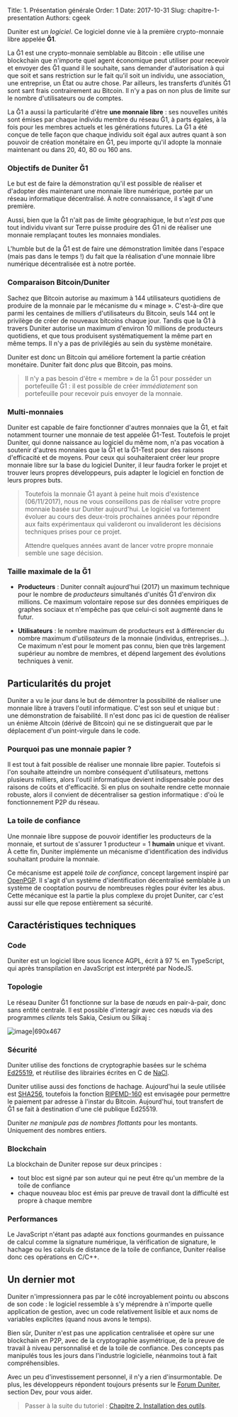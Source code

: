 Title: 1. Présentation générale
Order: 1
Date: 2017-10-31
Slug: chapitre-1-presentation
Authors: cgeek

Duniter est *un logiciel*. Ce logiciel donne vie à la première crypto-monnaie libre appelée **Ğ1**.

La Ğ1 est une crypto-monnaie semblable au Bitcoin : elle utilise une blockchain que n'importe quel agent économique peut utiliser pour recevoir et envoyer des Ğ1 quand il le souhaite, sans demander d'autorisation à qui que soit et sans restriction sur le fait qu'il soit un individu, une association, une entreprise, un État ou autre chose. Par ailleurs, les transferts d’unités Ğ1 sont sant frais contrairement au Bitcoin. Il n'y a pas on non plus de limite sur le nombre d'utilisateurs ou de comptes.

La Ğ1 a aussi la particularité d'être **une monnaie libre** : ses nouvelles unités sont émises par chaque individu membre du réseau Ğ1, à parts égales, à la fois pour les membres actuels et les générations futures. La Ğ1 a été conçue de telle façon que chaque individu soit égal aux autres quant à son pouvoir de création monétaire en Ğ1, peu importe qu'il adopte la monnaie maintenant ou dans 20, 40, 80 ou 160 ans.

### Objectifs de Duniter Ğ1

Le but est de faire la démonstration qu'il est possible de réaliser et d'adopter dès maintenant une monnaie libre numérique, portée par un réseau informatique décentralisé. À notre connaissance, il s'agit d'une première.

Aussi, bien que la Ğ1 n'ait pas de limite géographique, le but *n'est pas* que tout individu vivant sur Terre puisse produire des Ğ1 ni de réaliser une monnaie remplaçant toutes les monnaies mondiales.

L'humble but de la Ğ1 est de faire une démonstration limitée dans l'espace (mais pas dans le temps !) du fait que la réalisation d'une monnaie libre numérique décentralisée est à notre portée.

### Comparaison Bitcoin/Duniter

Sachez que Bitcoin autorise au maximum à 144 utilisateurs quotidiens de produire de la monnaie par le mécanisme du « minage ». C'est-à-dire que parmi les centaines de milliers d'utilisateurs du Bitcoin, seuls 144 ont le privilège de créer de nouveaux bitcoins chaque jour. Tandis que la Ğ1 à travers Duniter autorise un maximum d'environ 10 millions de producteurs quotidiens, et que tous produisent systématiquement la même part en même temps. Il n'y a pas de privilégiés au sein du système monétaire.

Duniter est donc un Bitcoin qui améliore fortement la partie création monétaire. Duniter fait donc *plus* que Bitcoin, pas moins.

> Il n'y a pas besoin d'être « membre » de la Ğ1 pour posséder un portefeuille Ğ1 : il est possible de créer *immédiatement* son portefeuille pour recevoir puis envoyer de la monnaie.

### Multi-monnaies

Duniter est capable de faire fonctionner d'autres monnaies que la Ğ1, et fait notamment tourner une monnaie de test appelée Ğ1-Test. Toutefois le projet Duniter, qui donne naissance au logiciel du même nom, n'a pas vocation à soutenir d'autres monnaies que la Ğ1 et la Ğ1-Test pour des raisons d'efficacité et de moyens. Pour ceux qui souhaiteraient créer leur propre monnaie libre sur la base du logiciel Duniter, il leur faudra forker le projet et trouver leurs propres développeurs, puis adapter le logiciel en fonction de leurs propres buts.

> Toutefois la monnaie Ğ1 ayant à peine huit mois d'existence (06/11/2017), nous ne vous conseillons pas de réaliser votre propre monnaie basée sur Duniter aujourd'hui. Le logiciel va fortement évoluer au cours des deux-trois prochaines années pour répondre aux faits expérimentaux qui valideront ou invalideront les décisions techniques prises pour ce projet.
>
> Attendre quelques années avant de lancer votre propre monnaie semble une sage décision.

### Taille maximale de la Ğ1

* **Producteurs** : Duniter connaît aujourd'hui (2017) un maximum technique pour le nombre de *producteurs* simultanés d'unités Ğ1 d'environ dix millions. Ce maximum volontaire repose sur des données empiriques de graphes sociaux et n'empêche pas que celui-ci soit augmenté dans le futur.

* **Utilisateurs** : le nombre maximum de producteurs est à différencier du nombre maximum d'*utilisateurs* de la monnaie (individus, entreprises…). Ce maximum n'est pour le moment pas connu, bien que très largement supérieur au nombre de membres, et dépend largement des évolutions techniques à venir.

## Particularités du projet

Duniter a vu le jour dans le but de démontrer la possibilité de réaliser une monnaie libre à travers l'outil informatique. C'est son seul et unique but : une démonstration de faisabilité. Il n'est donc pas ici de question de réaliser un énième Altcoin (dérivé de Bitcoin) qui ne se distinguerait que par le déplacement d'un point-virgule dans le code.

### Pourquoi pas une monnaie papier ?

Il est tout à fait possible de réaliser une monnaie libre papier. Toutefois si l'on souhaite atteindre un nombre conséquent d'utilisateurs, mettons plusieurs milliers, alors l'outil informatique devient indispensable pour des raisons de coûts et d'efficacité. Si en plus on souhaite rendre cette monnaie robuste, alors il convient de décentraliser sa gestion informatique : d'où le fonctionnement P2P du réseau.

### La toile de confiance

Une monnaie libre suppose de pouvoir identifier les producteurs de la monnaie, et surtout de s'assurer 1 producteur = 1 **humain** unique et vivant. À cette fin, Duniter implémente un mécanisme d'identification des individus souhaitant produire la monnaie.

Ce mécanisme est appelé *toile de confiance*, concept largement inspiré par [OpenPGP](https://fr.wikipedia.org/wiki/OpenPGP). Il s'agit d'un système d'identification décentralisé semblable à un système de cooptation pourvu de nombreuses règles pour éviter les abus. Cette mécanique est la partie la plus complexe du projet Duniter, car c'est aussi sur elle que repose entièrement sa sécurité.

## Caractéristiques techniques

### Code
Duniter est un logiciel libre sous licence AGPL, écrit à 97 % en TypeScript, qui après transpilation en JavaScript est interprété par NodeJS.

### Topologie

Le réseau Duniter Ğ1 fonctionne sur la base de *nœuds* en pair-à-pair, donc sans entité centrale. Il est possible d'interagir avec ces nœuds via des programmes *clients* tels Sakia, Cesium ou Silkaj :

![image|690x467](/fr/images/tuto-dev/topologie.png)

### Sécurité

Duniter utilise des fonctions de cryptographie basées sur le schéma [Ed25519](https://fr.wikipedia.org/wiki/EdDSA), et réutilise des librairies écrites en C de [NaCl](http://nacl.cr.yp.to/).

Duniter utilise aussi des fonctions de hachage. Aujourd'hui la seule utilisée est [SHA256](https://fr.wikipedia.org/wiki/SHA-2), toutefois la fonction [RIPEMD-160](https://fr.wikipedia.org/wiki/RIPEMD-160) est envisagée pour permettre le paiement par adresse à l'instar du Bitcoin. Aujourd'hui, tout transfert de Ğ1 se fait à destination d'une clé publique Ed25519.

Duniter *ne manipule pas de nombres flottants* pour les montants. Uniquement des nombres entiers.

### Blockchain

La blockchain de Duniter repose sur deux principes :

* tout bloc est signé par son auteur qui ne peut être qu'un membre de la toile de confiance
* chaque nouveau bloc est émis par preuve de travail dont la difficulté est propre à chaque membre

### Performances

Le JavaScript n'étant pas adapté aux fonctions gourmandes en puissance de calcul comme la signature numérique, la vérification de signature, le hachage ou les calculs de distance de la toile de confiance, Duniter réalise donc ces opérations en C/C++.

## Un dernier mot

Duniter n'impressionnera pas par le côté incroyablement pointu ou abscons de son code : le logiciel ressemble à s'y méprendre à n'importe quelle application de gestion, avec un code relativement lisible et aux noms de variables explicites (quand nous avons le temps).

Bien sûr, Duniter n'est pas une application centralisée et opère sur une blockchain en P2P, avec de la cryptographie asymétrique, de la preuve de travail à niveau personnalisé et de la toile de confiance. Des concepts pas manipulés tous les jours dans l'industrie logicielle, néanmoins tout à fait compréhensibles.

Avec un peu d'investissement personnel, il n'y a rien d'insurmontable. De plus, les développeurs répondent toujours présents sur le [Forum Duniter](https://forum.duniter.org), section Dev, pour vous aider.

> Passer à la suite du tutoriel : [Chapitre 2. Installation des outils](../chapitre-2-outils).
